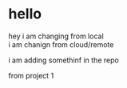 # hello 
hey i am changing from local
<br>
i am chanign from cloud/remote


i am adding somethinf in the repo

from project 1